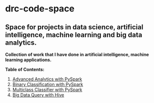 # drc-code-space
## Space for projects in data science, artificial intelligence, machine learning and big data analytics.

**Collection of work that I have done in artificial intelligence, machine learning applications.**

**Table of Contents:**

1. <a href="https://github.com/dave2k77/drc-code-space/blob/main/PySparkDataAnalytics.py">Advanced Analytics with PySpark</a>
2. <a href="https://github.com/dave2k77/drc-code-space/blob/main/PySparkBinaryClassification.py">Binary Classification with PySpark</a>
3. <a href="https://github.com/dave2k77/drc-code-space/blob/main/PySparkMulticlassClassification.py">Multiclass Classifier with PySpark</a>
4. <a href="https://github.com/dave2k77/drc-code-space/blob/main/unsw-nb15_analysis.sql">Big Data Query with Hive</a>
